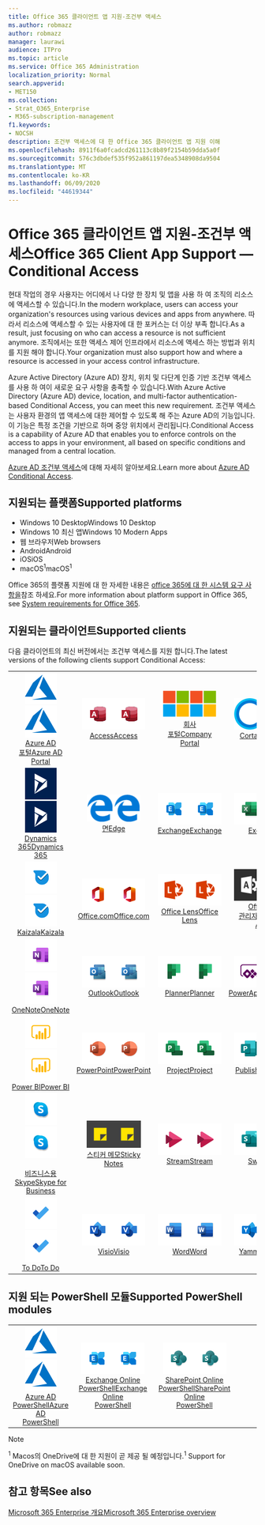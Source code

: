 ```yaml
---
title: Office 365 클라이언트 앱 지원-조건부 액세스
ms.author: robmazz
author: robmazz
manager: laurawi
audience: ITPro
ms.topic: article
ms.service: Office 365 Administration
localization_priority: Normal
search.appverid:
- MET150
ms.collection:
- Strat_O365_Enterprise
- M365-subscription-management
f1.keywords:
- NOCSH
description: 조건부 액세스에 대 한 Office 365 클라이언트 앱 지원 이해
ms.openlocfilehash: 8911f6a0fcadcd261113c8b89f2154b59dda5a0f
ms.sourcegitcommit: 576c3dbdef535f952a861197dea5348908da9504
ms.translationtype: MT
ms.contentlocale: ko-KR
ms.lasthandoff: 06/09/2020
ms.locfileid: "44619344"
---
```

# <a name="office-365-client-app-support--conditional-access"></a><span data-ttu-id="b3436-103">Office 365 클라이언트 앱 지원-조건부 액세스</span><span class="sxs-lookup"><span data-stu-id="b3436-103">Office 365 Client App Support — Conditional Access</span></span>

<span data-ttu-id="b3436-104">현대 작업의 경우 사용자는 어디에서 나 다양 한 장치 및 앱을 사용 하 여 조직의 리소스에 액세스할 수 있습니다.</span><span class="sxs-lookup"><span data-stu-id="b3436-104">In the modern workplace, users can access your organization's resources using various devices and apps from anywhere.</span></span> <span data-ttu-id="b3436-105">따라서 리소스에 액세스할 수 있는 사용자에 대 한 포커스는 더 이상 부족 합니다.</span><span class="sxs-lookup"><span data-stu-id="b3436-105">As a result, just focusing on who can access a resource is not sufficient anymore.</span></span> <span data-ttu-id="b3436-106">조직에서는 또한 액세스 제어 인프라에서 리소스에 액세스 하는 방법과 위치를 지원 해야 합니다.</span><span class="sxs-lookup"><span data-stu-id="b3436-106">Your organization must also support how and where a resource is accessed in your access control infrastructure.</span></span>

<span data-ttu-id="b3436-107">Azure Active Directory (Azure AD) 장치, 위치 및 다단계 인증 기반 조건부 액세스를 사용 하 여이 새로운 요구 사항을 충족할 수 있습니다.</span><span class="sxs-lookup"><span data-stu-id="b3436-107">With Azure Active Directory (Azure AD) device, location, and multi-factor authentication-based Conditional Access, you can meet this new requirement.</span></span> <span data-ttu-id="b3436-108">조건부 액세스는 사용자 환경의 앱 액세스에 대한 제어할 수 있도록 해 주는 Azure AD의 기능입니다. 이 기능은 특정 조건을 기반으로 하며 중앙 위치에서 관리됩니다.</span><span class="sxs-lookup"><span data-stu-id="b3436-108">Conditional Access is a capability of Azure AD that enables you to enforce controls on the access to apps in your environment, all based on specific conditions and managed from a central location.</span></span>

<span data-ttu-id="b3436-109">[Azure AD 조건부 액세스](https://docs.microsoft.com/azure/active-directory/conditional-access/)에 대해 자세히 알아보세요.</span><span class="sxs-lookup"><span data-stu-id="b3436-109">Learn more about [Azure AD Conditional Access](https://docs.microsoft.com/azure/active-directory/conditional-access/).</span></span>

## <a name="supported-platforms"></a><span data-ttu-id="b3436-110">지원되는 플랫폼</span><span class="sxs-lookup"><span data-stu-id="b3436-110">Supported platforms</span></span>

 - <span data-ttu-id="b3436-111">Windows 10 Desktop</span><span class="sxs-lookup"><span data-stu-id="b3436-111">Windows 10 Desktop</span></span>
 - <span data-ttu-id="b3436-112">Windows 10 최신 앱</span><span class="sxs-lookup"><span data-stu-id="b3436-112">Windows 10 Modern Apps</span></span>
 - <span data-ttu-id="b3436-113">웹 브라우저</span><span class="sxs-lookup"><span data-stu-id="b3436-113">Web browsers</span></span>
 - <span data-ttu-id="b3436-114">Android</span><span class="sxs-lookup"><span data-stu-id="b3436-114">Android</span></span>
 - <span data-ttu-id="b3436-115">iOS</span><span class="sxs-lookup"><span data-stu-id="b3436-115">iOS</span></span>
 - <span data-ttu-id="b3436-116">macOS<sup>1</sup></span><span class="sxs-lookup"><span data-stu-id="b3436-116">macOS<sup>1</sup></span></span>

<span data-ttu-id="b3436-117">Office 365의 플랫폼 지원에 대 한 자세한 내용은 [office 365에 대 한 시스템 요구 사항을](https://products.office.com/office-system-requirements)참조 하세요.</span><span class="sxs-lookup"><span data-stu-id="b3436-117">For more information about platform support in Office 365, see [System requirements for Office 365](https://products.office.com/office-system-requirements).</span></span>

## <a name="supported-clients"></a><span data-ttu-id="b3436-118">지원되는 클라이언트</span><span class="sxs-lookup"><span data-stu-id="b3436-118">Supported clients</span></span>

<span data-ttu-id="b3436-119">다음 클라이언트의 최신 버전에서는 조건부 액세스를 지원 합니다.</span><span class="sxs-lookup"><span data-stu-id="b3436-119">The latest versions of the following clients support Conditional Access:</span></span>

| | | | | | |
|:---:|:---:|:---:|:---:|:---:|:---:|
| <span data-ttu-id="b3436-120">![Azure 아이콘](media/o365-azure-64x64.png)</span><span class="sxs-lookup"><span data-stu-id="b3436-120">![Azure icon](media/o365-azure-64x64.png)</span></span> <br> [<span data-ttu-id="b3436-121">Azure AD <br> 포털</span><span class="sxs-lookup"><span data-stu-id="b3436-121">Azure AD <br> Portal </span></span>](https://azure.microsoft.com/features/azure-portal/) | <span data-ttu-id="b3436-122">![Access 아이콘](media/o365-access-64x64.png)</span><span class="sxs-lookup"><span data-stu-id="b3436-122">![Access icon](media/o365-access-64x64.png)</span></span> <br> [<span data-ttu-id="b3436-123">Access</span><span class="sxs-lookup"><span data-stu-id="b3436-123">Access</span></span>](https://products.office.com/access) | <span data-ttu-id="b3436-124">![회사 포털 아이콘](media/o365-microsoft-64x64.png)</span><span class="sxs-lookup"><span data-stu-id="b3436-124">![Company portal icon](media/o365-microsoft-64x64.png)</span></span> <br> [<span data-ttu-id="b3436-125">회사 <br> 포털</span><span class="sxs-lookup"><span data-stu-id="b3436-125">Company <br> Portal </span></span>](https://docs.microsoft.com/intune-user-help/sign-in-to-the-company-portal)  | <span data-ttu-id="b3436-126">![Cortana 아이콘](media/o365-cortana-64x64.png)</span><span class="sxs-lookup"><span data-stu-id="b3436-126">![Cortana icon](media/o365-cortana-64x64.png)</span></span> <br> [<span data-ttu-id="b3436-127">Cortana</span><span class="sxs-lookup"><span data-stu-id="b3436-127">Cortana</span></span>](https://www.microsoft.com/cortana) | <span data-ttu-id="b3436-128">![Delve 아이콘](media/o365-delve-64x64.png)</span><span class="sxs-lookup"><span data-stu-id="b3436-128">![Delve icon](media/o365-delve-64x64.png)</span></span> <br> [<span data-ttu-id="b3436-129">Delve</span><span class="sxs-lookup"><span data-stu-id="b3436-129">Delve</span></span>](https://products.office.com/business/intelligent-search) 
| <span data-ttu-id="b3436-130">![Dynamics 365 아이콘](media/o365-dynamics365-64x64.png)</span><span class="sxs-lookup"><span data-stu-id="b3436-130">![Dynamics 365 icon](media/o365-dynamics365-64x64.png)</span></span> <br> [<span data-ttu-id="b3436-131">Dynamics 365</span><span class="sxs-lookup"><span data-stu-id="b3436-131">Dynamics 365</span></span>](https://dynamics.microsoft.com) | <span data-ttu-id="b3436-132">![에 지 아이콘](media/o365-edge-64x64.png)</span><span class="sxs-lookup"><span data-stu-id="b3436-132">![Edge icon](media/o365-edge-64x64.png)</span></span> <br> [<span data-ttu-id="b3436-133">면</span><span class="sxs-lookup"><span data-stu-id="b3436-133">Edge</span></span>](https://www.microsoft.com/windows/microsoft-edge) | <span data-ttu-id="b3436-134">![Exchange 아이콘](media/o365-exchange-64x64.png)</span><span class="sxs-lookup"><span data-stu-id="b3436-134">![Exchange icon](media/o365-exchange-64x64.png)</span></span> <br> [<span data-ttu-id="b3436-135">Exchange</span><span class="sxs-lookup"><span data-stu-id="b3436-135">Exchange</span></span>](https://products.office.com/exchange/exchange-online) | <span data-ttu-id="b3436-136">![Excel 아이콘](media/o365-excel-64x64.png)</span><span class="sxs-lookup"><span data-stu-id="b3436-136">![Excel icon](media/o365-excel-64x64.png)</span></span> <br> [<span data-ttu-id="b3436-137">Excel</span><span class="sxs-lookup"><span data-stu-id="b3436-137">Excel</span></span>](https://products.office.com/excel) | <span data-ttu-id="b3436-138">![Forms 아이콘](media/o365-forms-64x64.png)</span><span class="sxs-lookup"><span data-stu-id="b3436-138">![Forms icon](media/o365-forms-64x64.png)</span></span> <br> [<span data-ttu-id="b3436-139">Forms​​</span><span class="sxs-lookup"><span data-stu-id="b3436-139">Forms</span></span>](https://flow.microsoft.com/connectors/shared_microsoftforms/microsoft-forms/) 
| <span data-ttu-id="b3436-140">![Kaizala 아이콘](media/o365-kaizala-64x64.png)</span><span class="sxs-lookup"><span data-stu-id="b3436-140">![Kaizala icon](media/o365-kaizala-64x64.png)</span></span> <br> [<span data-ttu-id="b3436-141">Kaizala</span><span class="sxs-lookup"><span data-stu-id="b3436-141">Kaizala</span></span>](https://products.office.com/en/business/microsoft-kaizala) | <span data-ttu-id="b3436-142">![Office.com 아이콘](media/o365-office-64x64.png)</span><span class="sxs-lookup"><span data-stu-id="b3436-142">![Office.com icon](media/o365-office-64x64.png)</span></span> <br> [<span data-ttu-id="b3436-143">Office.com</span><span class="sxs-lookup"><span data-stu-id="b3436-143">Office.com</span></span>](https://www.office.com/) | <span data-ttu-id="b3436-144">![렌즈 아이콘](media/o365-lens-64x64.png)</span><span class="sxs-lookup"><span data-stu-id="b3436-144">![Lens icon](media/o365-lens-64x64.png)</span></span> <br> [<span data-ttu-id="b3436-145">Office Lens</span><span class="sxs-lookup"><span data-stu-id="b3436-145">Office Lens</span></span>](https://www.microsoft.com/p/office-lens/9wzdncrfj3t8?activetab=pivot%3Aoverviewtab) | <span data-ttu-id="b3436-146">![Office 365 관리 아이콘](media/o365-o365admin-64x64.png)</span><span class="sxs-lookup"><span data-stu-id="b3436-146">![Office 365 Admin icon](media/o365-o365admin-64x64.png)</span></span> <br> [<span data-ttu-id="b3436-147">Office 365 <br> 관리자</span><span class="sxs-lookup"><span data-stu-id="b3436-147">Office 365 <br> Admin</span></span>](https://products.office.com/business/manage-office-365-admin-app) | <span data-ttu-id="b3436-148">![비즈니스용 OneDrive 아이콘](media/o365-OneDrive-64x64.png)</span><span class="sxs-lookup"><span data-stu-id="b3436-148">![OneDrive for Business icon](media/o365-OneDrive-64x64.png)</span></span> <br> [<span data-ttu-id="b3436-149">OneDrive<sup>1</sup></span><span class="sxs-lookup"><span data-stu-id="b3436-149">OneDrive<sup>1</sup></span></span>](https://products.office.com/onedrive-for-business/online-cloud-storage) 
| <span data-ttu-id="b3436-150">![OneNote 아이콘](media/o365-OneNote-64x64.png)</span><span class="sxs-lookup"><span data-stu-id="b3436-150">![OneNote icon](media/o365-OneNote-64x64.png)</span></span> <br> [<span data-ttu-id="b3436-151">OneNote</span><span class="sxs-lookup"><span data-stu-id="b3436-151">OneNote</span></span>](https://products.office.com/onenote) | <span data-ttu-id="b3436-152">![Outlook 아이콘](media/o365-outlook-64x64.png)</span><span class="sxs-lookup"><span data-stu-id="b3436-152">![Outlook icon](media/o365-outlook-64x64.png)</span></span> <br> [<span data-ttu-id="b3436-153">Outlook</span><span class="sxs-lookup"><span data-stu-id="b3436-153">Outlook</span></span>](https://products.office.com/outlook) | <span data-ttu-id="b3436-154">![Planner 아이콘](media/o365-planner-64x64.png)</span><span class="sxs-lookup"><span data-stu-id="b3436-154">![Planner icon](media/o365-planner-64x64.png)</span></span> <br> [<span data-ttu-id="b3436-155">Planner</span><span class="sxs-lookup"><span data-stu-id="b3436-155">Planner</span></span>](https://products.office.com/business/task-management-software) | <span data-ttu-id="b3436-156">![PowerApps 아이콘](media/o365-powerapps-64x64.png)</span><span class="sxs-lookup"><span data-stu-id="b3436-156">![PowerApps icon](media/o365-powerapps-64x64.png)</span></span> <br> [<span data-ttu-id="b3436-157">PowerApps</span><span class="sxs-lookup"><span data-stu-id="b3436-157">PowerApps</span></span>](https://powerapps.microsoft.com) | <span data-ttu-id="b3436-158">![전원 자동화 아이콘](media/o365-flow-64x64.png)</span><span class="sxs-lookup"><span data-stu-id="b3436-158">![Power Automate icon](media/o365-flow-64x64.png)</span></span> <br> [<span data-ttu-id="b3436-159">전원 <br> 자동화</span><span class="sxs-lookup"><span data-stu-id="b3436-159">Power <br> Automate</span></span>](https://flow.microsoft.com)
| <span data-ttu-id="b3436-160">![PowerBI 아이콘](media/o365-powerbi-64x64.png)</span><span class="sxs-lookup"><span data-stu-id="b3436-160">![PowerBI icon](media/o365-powerbi-64x64.png)</span></span> <br> [<span data-ttu-id="b3436-161">Power BI</span><span class="sxs-lookup"><span data-stu-id="b3436-161">Power BI</span></span>](https://powerbi.microsoft.com) | <span data-ttu-id="b3436-162">![PowerPoint 아이콘](media/o365-powerpoint-64x64.png)</span><span class="sxs-lookup"><span data-stu-id="b3436-162">![PowerPoint icon](media/o365-powerpoint-64x64.png)</span></span> <br> [<span data-ttu-id="b3436-163">PowerPoint</span><span class="sxs-lookup"><span data-stu-id="b3436-163">PowerPoint</span></span>](https://products.office.com/powerpoint) | <span data-ttu-id="b3436-164">![Project 아이콘](media/o365-project-64x64.png)</span><span class="sxs-lookup"><span data-stu-id="b3436-164">![Project icon](media/o365-project-64x64.png)</span></span> <br> [<span data-ttu-id="b3436-165">Project</span><span class="sxs-lookup"><span data-stu-id="b3436-165">Project</span></span>](https://products.office.com/project) | <span data-ttu-id="b3436-166">![Publisher 아이콘](media/o365-publisher-64x64.png)</span><span class="sxs-lookup"><span data-stu-id="b3436-166">![Publisher icon](media/o365-publisher-64x64.png)</span></span> <br> [<span data-ttu-id="b3436-167">Publisher</span><span class="sxs-lookup"><span data-stu-id="b3436-167">Publisher</span></span>](https://products.office.com/publisher) | <span data-ttu-id="b3436-168">![SharePoint 아이콘](media/o365-sharepoint-64x64.png)</span><span class="sxs-lookup"><span data-stu-id="b3436-168">![SharePoint icon](media/o365-sharepoint-64x64.png)</span></span> <br> [<span data-ttu-id="b3436-169">Sharepoint</span><span class="sxs-lookup"><span data-stu-id="b3436-169">Sharepoint</span></span>](https://products.office.com/sharepoint) 
| <span data-ttu-id="b3436-170">![비즈니스용 Skype 아이콘](media/o365-skypeforbusiness-64x64.png)</span><span class="sxs-lookup"><span data-stu-id="b3436-170">![Skype for Business icon](media/o365-skypeforbusiness-64x64.png)</span></span> <br> [<span data-ttu-id="b3436-171"><br>비즈니스용 Skype</span><span class="sxs-lookup"><span data-stu-id="b3436-171">Skype for <br> Business</span></span>](https://www.skype.com/business/) | <span data-ttu-id="b3436-172">![스티커 메모 아이콘](media/o365-stickynotes-64x64.png)</span><span class="sxs-lookup"><span data-stu-id="b3436-172">![Sticky Notes icon](media/o365-stickynotes-64x64.png)</span></span> <br> [<span data-ttu-id="b3436-173">스티커 메모</span><span class="sxs-lookup"><span data-stu-id="b3436-173">Sticky Notes</span></span>](https://www.microsoft.com/p/microsoft-sticky-notes/9nblggh4qghw) | <span data-ttu-id="b3436-174">![Stream 아이콘](media/o365-stream-64x64.png)</span><span class="sxs-lookup"><span data-stu-id="b3436-174">![Stream icon](media/o365-stream-64x64.png)</span></span> <br> [<span data-ttu-id="b3436-175">Stream</span><span class="sxs-lookup"><span data-stu-id="b3436-175">Stream</span></span>](https://stream.microsoft.com) | <span data-ttu-id="b3436-176">![Sway 아이콘](media/o365-sway-64x64.png)</span><span class="sxs-lookup"><span data-stu-id="b3436-176">![Sway icon](media/o365-sway-64x64.png)</span></span> <br> [<span data-ttu-id="b3436-177">Sway</span><span class="sxs-lookup"><span data-stu-id="b3436-177">Sway</span></span>](https://sway.com) | <span data-ttu-id="b3436-178">![Teams 아이콘](media/o365-teams-64x64.png)</span><span class="sxs-lookup"><span data-stu-id="b3436-178">![Teams icon](media/o365-teams-64x64.png)</span></span> <br> [<span data-ttu-id="b3436-179">Teams</span><span class="sxs-lookup"><span data-stu-id="b3436-179">Teams</span></span>](https://products.office.com/microsoft-teams/group-chat-software) 
| <span data-ttu-id="b3436-180">![할 일 아이콘](media/o365-todo-64x64.png)</span><span class="sxs-lookup"><span data-stu-id="b3436-180">![To Do icon](media/o365-todo-64x64.png)</span></span> <br> [<span data-ttu-id="b3436-181">To Do</span><span class="sxs-lookup"><span data-stu-id="b3436-181">To Do</span></span>](https://todo.microsoft.com) | <span data-ttu-id="b3436-182">![Visio 아이콘](media/o365-visio-64x64.png)</span><span class="sxs-lookup"><span data-stu-id="b3436-182">![Visio icon](media/o365-visio-64x64.png)</span></span> <br> [<span data-ttu-id="b3436-183">Visio</span><span class="sxs-lookup"><span data-stu-id="b3436-183">Visio</span></span>](https://products.office.com/visio/flowchart-software) | <span data-ttu-id="b3436-184">![Word 아이콘](media/o365-word-64x64.png)</span><span class="sxs-lookup"><span data-stu-id="b3436-184">![Word icon](media/o365-word-64x64.png)</span></span> <br> [<span data-ttu-id="b3436-185">Word</span><span class="sxs-lookup"><span data-stu-id="b3436-185">Word</span></span>](https://products.office.com/word) | <span data-ttu-id="b3436-186">![Yammer 아이콘](media/o365-yammer-64x64.png)</span><span class="sxs-lookup"><span data-stu-id="b3436-186">![Yammer icon](media/o365-yammer-64x64.png)</span></span> <br> [<span data-ttu-id="b3436-187">Yammer</span><span class="sxs-lookup"><span data-stu-id="b3436-187">Yammer</span></span>](https://products.office.com/yammer/yammer-overview)

## <a name="supported-powershell-modules"></a><span data-ttu-id="b3436-188">지원 되는 PowerShell 모듈</span><span class="sxs-lookup"><span data-stu-id="b3436-188">Supported PowerShell modules</span></span>

| | | | | | |
|:---:|:---:|:---:|:---:|:---:|:---:|
| <span data-ttu-id="b3436-189">![Azure 아이콘](media/o365-azure-64x64.png)</span><span class="sxs-lookup"><span data-stu-id="b3436-189">![Azure icon](media/o365-azure-64x64.png)</span></span> <br> [<span data-ttu-id="b3436-190">Azure AD <br> PowerShell</span><span class="sxs-lookup"><span data-stu-id="b3436-190">Azure AD <br> PowerShell</span></span>](https://docs.microsoft.com/powershell/azure/active-directory/overview?view=azureadps-2.0) | <span data-ttu-id="b3436-191">![Exchange 아이콘](media/o365-exchange-64x64.png)</span><span class="sxs-lookup"><span data-stu-id="b3436-191">![Exchange icon](media/o365-exchange-64x64.png)</span></span> <br> [<span data-ttu-id="b3436-192">Exchange Online <br> PowerShell</span><span class="sxs-lookup"><span data-stu-id="b3436-192">Exchange Online <br> PowerShell</span></span>](https://docs.microsoft.com/powershell/exchange/exchange-online/exchange-online-powershell?view=exchange-ps) | <span data-ttu-id="b3436-193">![SharePoint 아이콘](media/o365-sharepoint-64x64.png)</span><span class="sxs-lookup"><span data-stu-id="b3436-193">![SharePoint icon](media/o365-sharepoint-64x64.png)</span></span> <br> [<span data-ttu-id="b3436-194">SharePoint Online <br> PowerShell</span><span class="sxs-lookup"><span data-stu-id="b3436-194">SharePoint Online <br> PowerShell</span></span>](https://docs.microsoft.com/powershell/sharepoint/sharepoint-online/connect-sharepoint-online)

> [!NOTE]
> <span data-ttu-id="b3436-195"><sup>1</sup> Macos의 OneDrive에 대 한 지원이 곧 제공 될 예정입니다.</span><span class="sxs-lookup"><span data-stu-id="b3436-195"><sup>1</sup> Support for OneDrive on macOS available soon.</span></span>

## <a name="see-also"></a><span data-ttu-id="b3436-196">참고 항목</span><span class="sxs-lookup"><span data-stu-id="b3436-196">See also</span></span>

[<span data-ttu-id="b3436-197">Microsoft 365 Enterprise 개요</span><span class="sxs-lookup"><span data-stu-id="b3436-197">Microsoft 365 Enterprise overview</span></span>](https://docs.microsoft.com/microsoft-365/enterprise/microsoft-365-overview)
